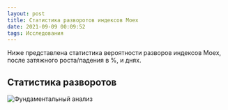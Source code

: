```yaml
---
layout: post
title: Статистика разворотов индексов Moex
date: 2021-09-09 00:09:52
tags: Исследования
---
```


Ниже представлена статистика вероятности разворов индексов Moex, после затяжного роста/падения в %, и днях.

## Статистика разворотов
<img src="https://ragve.ru/images/razv_index.png" alt="Фундаментальный анализ">


